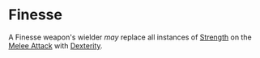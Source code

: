 # Finesse

A Finesse weapon's wielder *may* replace all instances of [Strength](../../Player%20Characters/Abilities/Strength.md) on the [Melee Attack](../../Game%20Procedures/Combat/Melee%20Attack.md) with [Dexterity](../../Player%20Characters/Abilities/Dexterity.md).
